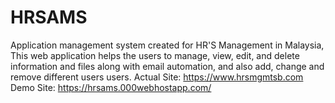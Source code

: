 # HRSAMS
Application management system created for HR'S Management in Malaysia, This web application helps the users to manage,  view, edit, and delete information and files along with email automation, and also add, change and remove different users users.
Actual Site: https://www.hrsmgmtsb.com
Demo Site: https://hrsams.000webhostapp.com/
